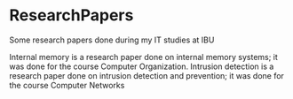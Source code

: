 # ResearchPapers
Some research papers done during my IT studies at IBU

Internal memory is a research paper done on internal memory systems; it was done for the course Computer Organization.
Intrusion detection is a research paper done on intrusion detection and prevention; it was done for the course Computer Networks
